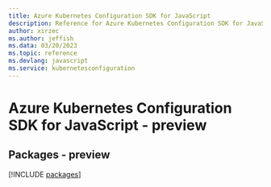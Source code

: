 ```yaml
---
title: Azure Kubernetes Configuration SDK for JavaScript
description: Reference for Azure Kubernetes Configuration SDK for JavaScript
author: xirzec
ms.author: jeffish
ms.data: 03/20/2023
ms.topic: reference
ms.devlang: javascript
ms.service: kubernetesconfiguration
---
```

# Azure Kubernetes Configuration SDK for JavaScript - preview
## Packages - preview
[!INCLUDE [packages](kubernetes-configuration-index.md)]